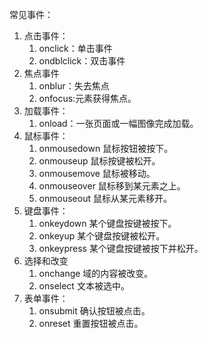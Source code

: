 常见事件：

1. 点击事件：
   1. onclick：单击事件
   2. ondblclick：双击事件
2. 焦点事件
   1. onblur：失去焦点
   2. onfocus:元素获得焦点。
3. 加载事件：
   1. onload：一张页面或一幅图像完成加载。
4. 鼠标事件：
   1. onmousedown 鼠标按钮被按下。
   2. onmouseup 鼠标按键被松开。
   3. onmousemove 鼠标被移动。
   4. onmouseover 鼠标移到某元素之上。
   5. onmouseout 鼠标从某元素移开。
5. 键盘事件：
   1. onkeydown 某个键盘按键被按下。
   2. onkeyup 某个键盘按键被松开。
   3. onkeypress 某个键盘按键被按下并松开。
6. 选择和改变
   1. onchange 域的内容被改变。
   2. onselect 文本被选中。
7. 表单事件：
   1. onsubmit 确认按钮被点击。
   2. onreset 重置按钮被点击。
